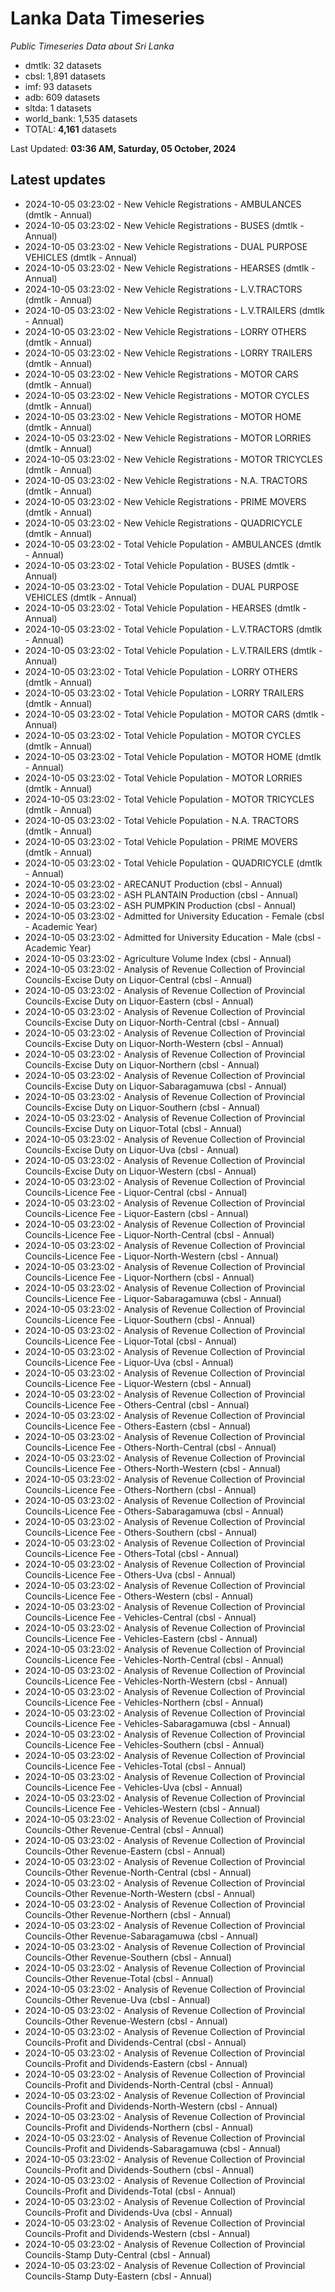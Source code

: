 # Lanka Data Timeseries
*Public Timeseries Data about Sri Lanka*

* dmtlk: 32 datasets
* cbsl: 1,891 datasets
* imf: 93 datasets
* adb: 609 datasets
* sltda: 1 datasets
* world_bank: 1,535 datasets
* TOTAL: **4,161** datasets

Last Updated: **03:36 AM, Saturday, 05 October, 2024**

## Latest updates

* 2024-10-05 03:23:02 - New Vehicle Registrations - AMBULANCES (dmtlk - Annual)
* 2024-10-05 03:23:02 - New Vehicle Registrations - BUSES (dmtlk - Annual)
* 2024-10-05 03:23:02 - New Vehicle Registrations - DUAL PURPOSE VEHICLES (dmtlk - Annual)
* 2024-10-05 03:23:02 - New Vehicle Registrations - HEARSES (dmtlk - Annual)
* 2024-10-05 03:23:02 - New Vehicle Registrations - L.V.TRACTORS (dmtlk - Annual)
* 2024-10-05 03:23:02 - New Vehicle Registrations - L.V.TRAILERS (dmtlk - Annual)
* 2024-10-05 03:23:02 - New Vehicle Registrations - LORRY OTHERS (dmtlk - Annual)
* 2024-10-05 03:23:02 - New Vehicle Registrations - LORRY TRAILERS (dmtlk - Annual)
* 2024-10-05 03:23:02 - New Vehicle Registrations - MOTOR CARS (dmtlk - Annual)
* 2024-10-05 03:23:02 - New Vehicle Registrations - MOTOR CYCLES (dmtlk - Annual)
* 2024-10-05 03:23:02 - New Vehicle Registrations - MOTOR HOME (dmtlk - Annual)
* 2024-10-05 03:23:02 - New Vehicle Registrations - MOTOR LORRIES (dmtlk - Annual)
* 2024-10-05 03:23:02 - New Vehicle Registrations - MOTOR TRICYCLES (dmtlk - Annual)
* 2024-10-05 03:23:02 - New Vehicle Registrations - N.A. TRACTORS (dmtlk - Annual)
* 2024-10-05 03:23:02 - New Vehicle Registrations - PRIME MOVERS (dmtlk - Annual)
* 2024-10-05 03:23:02 - New Vehicle Registrations - QUADRICYCLE (dmtlk - Annual)
* 2024-10-05 03:23:02 - Total Vehicle Population - AMBULANCES (dmtlk - Annual)
* 2024-10-05 03:23:02 - Total Vehicle Population - BUSES (dmtlk - Annual)
* 2024-10-05 03:23:02 - Total Vehicle Population - DUAL PURPOSE VEHICLES (dmtlk - Annual)
* 2024-10-05 03:23:02 - Total Vehicle Population - HEARSES (dmtlk - Annual)
* 2024-10-05 03:23:02 - Total Vehicle Population - L.V.TRACTORS (dmtlk - Annual)
* 2024-10-05 03:23:02 - Total Vehicle Population - L.V.TRAILERS (dmtlk - Annual)
* 2024-10-05 03:23:02 - Total Vehicle Population - LORRY OTHERS (dmtlk - Annual)
* 2024-10-05 03:23:02 - Total Vehicle Population - LORRY TRAILERS (dmtlk - Annual)
* 2024-10-05 03:23:02 - Total Vehicle Population - MOTOR CARS (dmtlk - Annual)
* 2024-10-05 03:23:02 - Total Vehicle Population - MOTOR CYCLES (dmtlk - Annual)
* 2024-10-05 03:23:02 - Total Vehicle Population - MOTOR HOME (dmtlk - Annual)
* 2024-10-05 03:23:02 - Total Vehicle Population - MOTOR LORRIES (dmtlk - Annual)
* 2024-10-05 03:23:02 - Total Vehicle Population - MOTOR TRICYCLES (dmtlk - Annual)
* 2024-10-05 03:23:02 - Total Vehicle Population - N.A. TRACTORS (dmtlk - Annual)
* 2024-10-05 03:23:02 - Total Vehicle Population - PRIME MOVERS (dmtlk - Annual)
* 2024-10-05 03:23:02 - Total Vehicle Population - QUADRICYCLE (dmtlk - Annual)
* 2024-10-05 03:23:02 - ARECANUT Production (cbsl - Annual)
* 2024-10-05 03:23:02 - ASH PLANTAIN Production (cbsl - Annual)
* 2024-10-05 03:23:02 - ASH PUMPKIN Production (cbsl - Annual)
* 2024-10-05 03:23:02 - Admitted for University Education - Female (cbsl - Academic Year)
* 2024-10-05 03:23:02 - Admitted for University Education - Male (cbsl - Academic Year)
* 2024-10-05 03:23:02 - Agriculture Volume Index (cbsl - Annual)
* 2024-10-05 03:23:02 - Analysis of Revenue Collection of Provincial Councils-Excise Duty on Liquor-Central (cbsl - Annual)
* 2024-10-05 03:23:02 - Analysis of Revenue Collection of Provincial Councils-Excise Duty on Liquor-Eastern (cbsl - Annual)
* 2024-10-05 03:23:02 - Analysis of Revenue Collection of Provincial Councils-Excise Duty on Liquor-North-Central (cbsl - Annual)
* 2024-10-05 03:23:02 - Analysis of Revenue Collection of Provincial Councils-Excise Duty on Liquor-North-Western (cbsl - Annual)
* 2024-10-05 03:23:02 - Analysis of Revenue Collection of Provincial Councils-Excise Duty on Liquor-Northern (cbsl - Annual)
* 2024-10-05 03:23:02 - Analysis of Revenue Collection of Provincial Councils-Excise Duty on Liquor-Sabaragamuwa (cbsl - Annual)
* 2024-10-05 03:23:02 - Analysis of Revenue Collection of Provincial Councils-Excise Duty on Liquor-Southern (cbsl - Annual)
* 2024-10-05 03:23:02 - Analysis of Revenue Collection of Provincial Councils-Excise Duty on Liquor-Total (cbsl - Annual)
* 2024-10-05 03:23:02 - Analysis of Revenue Collection of Provincial Councils-Excise Duty on Liquor-Uva (cbsl - Annual)
* 2024-10-05 03:23:02 - Analysis of Revenue Collection of Provincial Councils-Excise Duty on Liquor-Western (cbsl - Annual)
* 2024-10-05 03:23:02 - Analysis of Revenue Collection of Provincial Councils-Licence Fee - Liquor-Central (cbsl - Annual)
* 2024-10-05 03:23:02 - Analysis of Revenue Collection of Provincial Councils-Licence Fee - Liquor-Eastern (cbsl - Annual)
* 2024-10-05 03:23:02 - Analysis of Revenue Collection of Provincial Councils-Licence Fee - Liquor-North-Central (cbsl - Annual)
* 2024-10-05 03:23:02 - Analysis of Revenue Collection of Provincial Councils-Licence Fee - Liquor-North-Western (cbsl - Annual)
* 2024-10-05 03:23:02 - Analysis of Revenue Collection of Provincial Councils-Licence Fee - Liquor-Northern (cbsl - Annual)
* 2024-10-05 03:23:02 - Analysis of Revenue Collection of Provincial Councils-Licence Fee - Liquor-Sabaragamuwa (cbsl - Annual)
* 2024-10-05 03:23:02 - Analysis of Revenue Collection of Provincial Councils-Licence Fee - Liquor-Southern (cbsl - Annual)
* 2024-10-05 03:23:02 - Analysis of Revenue Collection of Provincial Councils-Licence Fee - Liquor-Total (cbsl - Annual)
* 2024-10-05 03:23:02 - Analysis of Revenue Collection of Provincial Councils-Licence Fee - Liquor-Uva (cbsl - Annual)
* 2024-10-05 03:23:02 - Analysis of Revenue Collection of Provincial Councils-Licence Fee - Liquor-Western (cbsl - Annual)
* 2024-10-05 03:23:02 - Analysis of Revenue Collection of Provincial Councils-Licence Fee - Others-Central (cbsl - Annual)
* 2024-10-05 03:23:02 - Analysis of Revenue Collection of Provincial Councils-Licence Fee - Others-Eastern (cbsl - Annual)
* 2024-10-05 03:23:02 - Analysis of Revenue Collection of Provincial Councils-Licence Fee - Others-North-Central (cbsl - Annual)
* 2024-10-05 03:23:02 - Analysis of Revenue Collection of Provincial Councils-Licence Fee - Others-North-Western (cbsl - Annual)
* 2024-10-05 03:23:02 - Analysis of Revenue Collection of Provincial Councils-Licence Fee - Others-Northern (cbsl - Annual)
* 2024-10-05 03:23:02 - Analysis of Revenue Collection of Provincial Councils-Licence Fee - Others-Sabaragamuwa (cbsl - Annual)
* 2024-10-05 03:23:02 - Analysis of Revenue Collection of Provincial Councils-Licence Fee - Others-Southern (cbsl - Annual)
* 2024-10-05 03:23:02 - Analysis of Revenue Collection of Provincial Councils-Licence Fee - Others-Total (cbsl - Annual)
* 2024-10-05 03:23:02 - Analysis of Revenue Collection of Provincial Councils-Licence Fee - Others-Uva (cbsl - Annual)
* 2024-10-05 03:23:02 - Analysis of Revenue Collection of Provincial Councils-Licence Fee - Others-Western (cbsl - Annual)
* 2024-10-05 03:23:02 - Analysis of Revenue Collection of Provincial Councils-Licence Fee - Vehicles-Central (cbsl - Annual)
* 2024-10-05 03:23:02 - Analysis of Revenue Collection of Provincial Councils-Licence Fee - Vehicles-Eastern (cbsl - Annual)
* 2024-10-05 03:23:02 - Analysis of Revenue Collection of Provincial Councils-Licence Fee - Vehicles-North-Central (cbsl - Annual)
* 2024-10-05 03:23:02 - Analysis of Revenue Collection of Provincial Councils-Licence Fee - Vehicles-North-Western (cbsl - Annual)
* 2024-10-05 03:23:02 - Analysis of Revenue Collection of Provincial Councils-Licence Fee - Vehicles-Northern (cbsl - Annual)
* 2024-10-05 03:23:02 - Analysis of Revenue Collection of Provincial Councils-Licence Fee - Vehicles-Sabaragamuwa (cbsl - Annual)
* 2024-10-05 03:23:02 - Analysis of Revenue Collection of Provincial Councils-Licence Fee - Vehicles-Southern (cbsl - Annual)
* 2024-10-05 03:23:02 - Analysis of Revenue Collection of Provincial Councils-Licence Fee - Vehicles-Total (cbsl - Annual)
* 2024-10-05 03:23:02 - Analysis of Revenue Collection of Provincial Councils-Licence Fee - Vehicles-Uva (cbsl - Annual)
* 2024-10-05 03:23:02 - Analysis of Revenue Collection of Provincial Councils-Licence Fee - Vehicles-Western (cbsl - Annual)
* 2024-10-05 03:23:02 - Analysis of Revenue Collection of Provincial Councils-Other Revenue-Central (cbsl - Annual)
* 2024-10-05 03:23:02 - Analysis of Revenue Collection of Provincial Councils-Other Revenue-Eastern (cbsl - Annual)
* 2024-10-05 03:23:02 - Analysis of Revenue Collection of Provincial Councils-Other Revenue-North-Central (cbsl - Annual)
* 2024-10-05 03:23:02 - Analysis of Revenue Collection of Provincial Councils-Other Revenue-North-Western (cbsl - Annual)
* 2024-10-05 03:23:02 - Analysis of Revenue Collection of Provincial Councils-Other Revenue-Northern (cbsl - Annual)
* 2024-10-05 03:23:02 - Analysis of Revenue Collection of Provincial Councils-Other Revenue-Sabaragamuwa (cbsl - Annual)
* 2024-10-05 03:23:02 - Analysis of Revenue Collection of Provincial Councils-Other Revenue-Southern (cbsl - Annual)
* 2024-10-05 03:23:02 - Analysis of Revenue Collection of Provincial Councils-Other Revenue-Total (cbsl - Annual)
* 2024-10-05 03:23:02 - Analysis of Revenue Collection of Provincial Councils-Other Revenue-Uva (cbsl - Annual)
* 2024-10-05 03:23:02 - Analysis of Revenue Collection of Provincial Councils-Other Revenue-Western (cbsl - Annual)
* 2024-10-05 03:23:02 - Analysis of Revenue Collection of Provincial Councils-Profit and Dividends-Central (cbsl - Annual)
* 2024-10-05 03:23:02 - Analysis of Revenue Collection of Provincial Councils-Profit and Dividends-Eastern (cbsl - Annual)
* 2024-10-05 03:23:02 - Analysis of Revenue Collection of Provincial Councils-Profit and Dividends-North-Central (cbsl - Annual)
* 2024-10-05 03:23:02 - Analysis of Revenue Collection of Provincial Councils-Profit and Dividends-North-Western (cbsl - Annual)
* 2024-10-05 03:23:02 - Analysis of Revenue Collection of Provincial Councils-Profit and Dividends-Northern (cbsl - Annual)
* 2024-10-05 03:23:02 - Analysis of Revenue Collection of Provincial Councils-Profit and Dividends-Sabaragamuwa (cbsl - Annual)
* 2024-10-05 03:23:02 - Analysis of Revenue Collection of Provincial Councils-Profit and Dividends-Southern (cbsl - Annual)
* 2024-10-05 03:23:02 - Analysis of Revenue Collection of Provincial Councils-Profit and Dividends-Total (cbsl - Annual)
* 2024-10-05 03:23:02 - Analysis of Revenue Collection of Provincial Councils-Profit and Dividends-Uva (cbsl - Annual)
* 2024-10-05 03:23:02 - Analysis of Revenue Collection of Provincial Councils-Profit and Dividends-Western (cbsl - Annual)
* 2024-10-05 03:23:02 - Analysis of Revenue Collection of Provincial Councils-Stamp Duty-Central (cbsl - Annual)
* 2024-10-05 03:23:02 - Analysis of Revenue Collection of Provincial Councils-Stamp Duty-Eastern (cbsl - Annual)